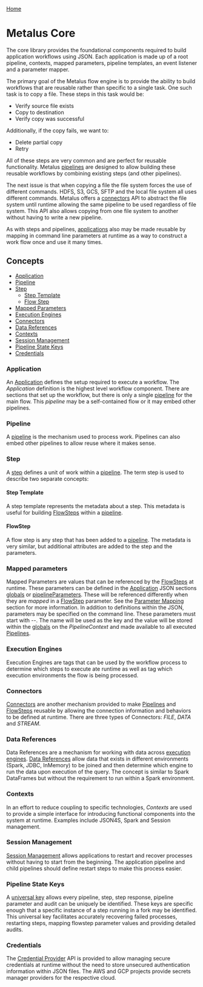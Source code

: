 [Home](../readme.md)

# Metalus Core
The core library provides the foundational components required to build application workflows using JSON. Each application
is made up of a root pipeline, contexts, mapped parameters, pipeline templates, an event listener and a parameter mapper.

The primary goal of the Metalus flow engine is to provide the ability to build workflows that are reusable rather than
specific to a single task. One such task is to copy a file. These steps in this task would be:
* Verify source file exists
* Copy to destination
* Verify copy was successful

Additionally, if the copy fails, we want to:
* Delete partial copy
* Retry

All of these steps are very common and are perfect for reusable functionality. Metalus [pipelines](#pipeline) are designed
to allow building these reusable workflows by combining existing steps (and other pipelines).

The next issue is that when copying a file the file system forces the use of different commands. HDFS, S3, GCS, SFTP and
the local file system all uses different commands. Metalus offers a [connectors](#connectors) API to abstract the 
file system until runtime allowing the same pipeline to be used regardless of file system. This API also allows copying
from one file system to another without having to write a new pipeline.

As with steps and pipelines, [applications](#application) also may be made reusable by mapping in command line parameters
at runtime as a way to construct a work flow once and use it many times.

## Concepts
* [Application](#application)
* [Pipeline](#pipeline)
* [Step](#step)
  * [Step Template](#step-template)
  * [Flow Step](#flowstep)
* [Mapped Parameters](#mapped-parameters)
* [Execution Engines](#execution-engines)
* [Connectors](#connectors)
* [Data References](#data-references)
* [Contexts](#contexts)
* [Session Management](#session-management)
* [Pipeline State Keys](#pipeline-state-keys)
* [Credentials](#credentials)
### Application
An [Application](docs/application.md) defines the setup required to execute a workflow. The _Application_ definition is
the highest level workflow component. There are sections that set up the workflow, but there is only a single [pipeline](#pipeline)
for the main flow. This _pipeline_ may be a self-contained flow or it may embed other pipelines.
### Pipeline
A [pipeline](docs/pipelines.md) is the mechanism used to process work. Pipelines can also embed other pipelines to allow
reuse where it makes sense.
### Step
A [step](docs/steps.md) defines a unit of work within a [pipeline](#pipeline). The term step is used to describe two separate
concepts:
#### Step Template
A step template represents the metadata about a step. This metadata is useful for building [FlowSteps](#flowstep) within
a [pipeline](#pipeline).
#### FlowStep
A flow step is any step that has been added to a [pipeline](#pipeline). The metadata is very similar, but additional
attributes are added to the step and the parameters.
### Mapped parameters
Mapped Parameters are values that can be referenced by the [FlowSteps](#flowstep) at runtime. These parameters can be defined
in the [Application](#application) JSON sections [globals](docs/application.md#globals) or [pipelineParameters](docs/application.md#pipeline-parameters).
These will be referenced differently when they are _mapped_ in a [FlowStep](#flowstep) parameter. See the
[Parameter Mapping](docs/flow-step-parameter-mapping.md) section for more information. In addition to definitions within
the JSON, parameters may be specified on the command line. These parameters must start with _--_. The name will be used
as the key and the value will be stored within the [globals](docs/application.md#globals) on the _PipelineContext_ and made
available to all executed [Pipelines](#pipeline).
### Execution Engines
Execution Engines are tags that can be used by the workflow process to determine which steps to execute ate runtime as
well as tag which execution environments the flow is being processed.
### Connectors
[Connectors](docs/connectors.md) are another mechanism provided to make [Pipelines](#pipeline) and [FlowSteps](#flowstep) reusable by allowing
the connection information and behaviors to be defined at runtime. There are three types of Connectors:
_FILE_, _DATA_ and _STREAM_.
### Data References
Data References are a mechanism for working with data across [execution engines](#execution-engines). [Data References](docs/data-references.md)
allow data that exists in different environments (Spark, JDBC, InMemory) to be joined and then determine which engine to
run the data upon execution of the query. The concept is similar to Spark DataFrames but without the requirement to run
within a Spark environment.
### Contexts
In an effort to reduce coupling to specific technologies, _Contexts_ are used to provide a simple interface for introducing
functional components into the system at runtime. Examples include JSON4S, Spark and Session management.
### Session Management
[Session Management](docs/session-management.md) allows applications to restart and recover processes without having to
start from the beginning. The application pipeline and child pipelines should define restart steps to make this process
easier.
### Pipeline State Keys
A [universal key](docs/pipelines.md#pipeline-state-key) allows every pipeline, step, step response, pipeline parameter and audit can be uniquely be identified.
These keys are specific enough that a specific instance of a step running in a fork may be identified. This universal key
facilitates accurately recovering failed processes, restarting steps, mapping flowstep parameter values and providing
detailed audits.
### Credentials
The [Credential Provider](docs/credential-provider.md) API is provided to allow managing secure credentials at runtime
without the need to store unsecured authentication information within JSON files. The AWS and GCP projects provide
secrets manager providers for the respective cloud.
